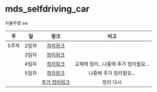 # mds_selfdriving_car
자율주행 sw

|주|일|링크|비고|  
|:--:|:--:|:--:|:--:|  
|5주차|2일차|[정리링크](https://github.com/leekyung91/mds_selfdriving_car/blob/master/new/w5d2/device_control_day2.md#2%EC%9D%BC%EC%B0%A8)||  
||3일차|[정리링크](https://github.com/leekyung91/mds_selfdriving_car/blob/master/new/w5d3/device_control_day3.md#3%EC%9D%BC%EC%B0%A8)||
||4일차|[정리링크](https://github.com/leekyung91/mds_selfdriving_car/blob/master/new/w5d4/device_control_day4.md#4%EC%9D%BC%EC%B0%A8)|교재에 정리...나중에 추가 정리필요...|
||5일차|[정리링크](https://github.com/leekyung91/mds_selfdriving_car/blob/master/new/w5d5/device_control_day5.md#5%EC%9D%BC%EC%B0%A8)|나중에 추가 정리필요...|
|||[추가 정리링크](https://github.com/leekyung91/mds_selfdriving_car/blob/master/new/w5d5/5%EC%A3%BC%EC%B0%A8_%EB%B3%B4%EC%B6%A9.md#%EC%9D%B8%ED%84%B0%EB%9F%BD%ED%8A%B8)|정리 다시|
